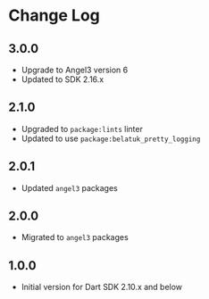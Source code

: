 # Change Log

## 3.0.0

* Upgrade to Angel3 version 6
* Updated to SDK 2.16.x

## 2.1.0

* Upgraded to `package:lints` linter
* Updated to use `package:belatuk_pretty_logging`

## 2.0.1

* Updated `angel3` packages

## 2.0.0

* Migrated to `angel3` packages

## 1.0.0

* Initial version for Dart SDK 2.10.x and below
